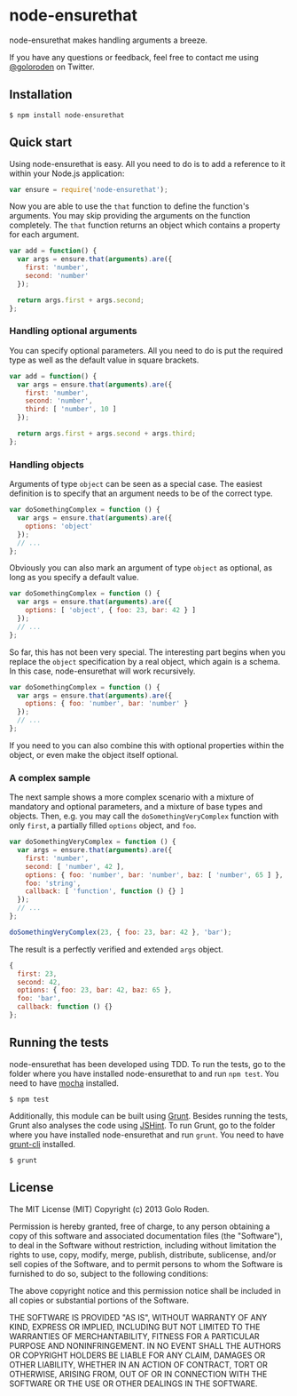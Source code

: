 # node-ensurethat

node-ensurethat makes handling arguments a breeze.

If you have any questions or feedback, feel free to contact me using [@goloroden](https://twitter.com/goloroden) on Twitter.

## Installation

    $ npm install node-ensurethat

## Quick start

Using node-ensurethat is easy. All you need to do is to add a reference to it within your Node.js application:

```javascript
var ensure = require('node-ensurethat');
```

Now you are able to use the `that` function to define the function's arguments. You may skip providing the arguments on the function completely. The `that` function returns an object which contains a property for each argument.

```javascript
var add = function() {
  var args = ensure.that(arguments).are({
    first: 'number',
    second: 'number'
  });

  return args.first + args.second;
};
```

### Handling optional arguments

You can specify optional parameters. All you need to do is put the required type as well as the default value in square brackets.

```javascript
var add = function() {
  var args = ensure.that(arguments).are({
    first: 'number',
    second: 'number',
    third: [ 'number', 10 ]
  });

  return args.first + args.second + args.third;
};
```

### Handling objects

Arguments of type `object` can be seen as a special case. The easiest definition is to specify that an argument needs to be of the correct type.

```javascript
var doSomethingComplex = function () {
  var args = ensure.that(arguments).are({
    options: 'object'
  });
  // ...
};
```

Obviously you can also mark an argument of type `object` as optional, as long as you specify a default value.

```javascript
var doSomethingComplex = function () {
  var args = ensure.that(arguments).are({
    options: [ 'object', { foo: 23, bar: 42 } ]
  });
  // ...
};
```

So far, this has not been very special. The interesting part begins when you replace the `object` specification by a real object, which again is a schema. In this case, node-ensurethat will work recursively.

```javascript
var doSomethingComplex = function () {
  var args = ensure.that(arguments).are({
    options: { foo: 'number', bar: 'number' }
  });
  // ...
};
```

If you need to you can also combine this with optional properties within the object, or even make the object itself optional.

### A complex sample

The next sample shows a more complex scenario with a mixture of mandatory and optional parameters, and a mixture of base types and objects. Then, e.g. you may call the `doSomethingVeryComplex` function with only `first`, a partially filled `options` object, and `foo`.

```javascript
var doSomethingVeryComplex = function () {
  var args = ensure.that(arguments).are({
    first: 'number',
    second: [ 'number', 42 ],
    options: { foo: 'number', bar: 'number', baz: [ 'number', 65 ] },
    foo: 'string',
    callback: [ 'function', function () {} ]
  });
  // ...
};

doSomethingVeryComplex(23, { foo: 23, bar: 42 }, 'bar');
```

The result is a perfectly verified and extended `args` object.

```javascript
{
  first: 23,
  second: 42,
  options: { foo: 23, bar: 42, baz: 65 },
  foo: 'bar',
  callback: function () {}
};
```

## Running the tests

node-ensurethat has been developed using TDD. To run the tests, go to the folder where you have installed node-ensurethat to and run `npm test`. You need to have [mocha](https://github.com/visionmedia/mocha) installed.

    $ npm test

Additionally, this module can be built using [Grunt](http://gruntjs.com/). Besides running the tests, Grunt also analyses the code using [JSHint](http://www.jshint.com/). To run Grunt, go to the folder where you have installed node-ensurethat and run `grunt`. You need to have [grunt-cli](https://github.com/gruntjs/grunt-cli) installed.

    $ grunt

## License

The MIT License (MIT)
Copyright (c) 2013 Golo Roden.
 
Permission is hereby granted, free of charge, to any person obtaining a copy of this software and associated documentation files (the "Software"), to deal in the Software without restriction, including without limitation the rights to use, copy, modify, merge, publish, distribute, sublicense, and/or sell copies of the Software, and to permit persons to whom the Software is furnished to do so, subject to the following conditions:
 
The above copyright notice and this permission notice shall be included in all copies or substantial portions of the Software.
 
THE SOFTWARE IS PROVIDED "AS IS", WITHOUT WARRANTY OF ANY KIND, EXPRESS OR IMPLIED, INCLUDING BUT NOT LIMITED TO THE WARRANTIES OF MERCHANTABILITY, FITNESS FOR A PARTICULAR PURPOSE AND NONINFRINGEMENT. IN NO EVENT SHALL THE AUTHORS OR COPYRIGHT HOLDERS BE LIABLE FOR ANY CLAIM, DAMAGES OR OTHER LIABILITY, WHETHER IN AN ACTION OF CONTRACT, TORT OR OTHERWISE, ARISING FROM, OUT OF OR IN CONNECTION WITH THE SOFTWARE OR THE USE OR OTHER DEALINGS IN THE SOFTWARE.